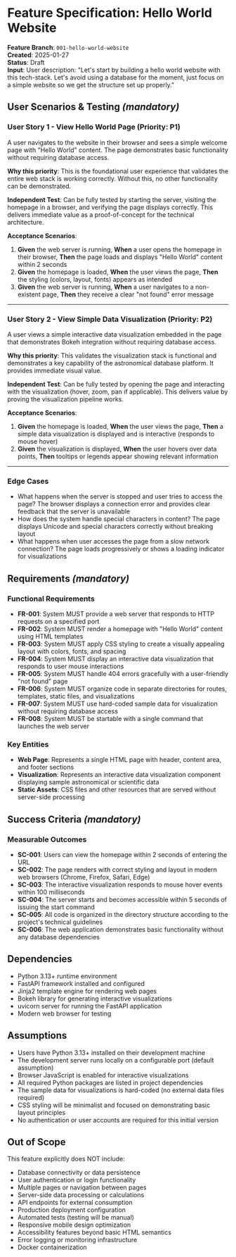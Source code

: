 # Feature Specification: Hello World Website

**Feature Branch**: `001-hello-world-website`  
**Created**: 2025-01-27  
**Status**: Draft  
**Input**: User description: "Let's start by building a hello world website with this tech-stack. Let's avoid using a database for the moment, just focus on a simple website so we get the structure set up properly."

## User Scenarios & Testing *(mandatory)*

### User Story 1 - View Hello World Page (Priority: P1)

A user navigates to the website in their browser and sees a simple welcome page with "Hello World" content. The page demonstrates basic functionality without requiring database access.

**Why this priority**: This is the foundational user experience that validates the entire web stack is working correctly. Without this, no other functionality can be demonstrated.

**Independent Test**: Can be fully tested by starting the server, visiting the homepage in a browser, and verifying the page displays correctly. This delivers immediate value as a proof-of-concept for the technical architecture.

**Acceptance Scenarios**:

1. **Given** the web server is running, **When** a user opens the homepage in their browser, **Then** the page loads and displays "Hello World" content within 2 seconds
2. **Given** the homepage is loaded, **When** the user views the page, **Then** the styling (colors, layout, fonts) appears as intended
3. **Given** the web server is running, **When** a user navigates to a non-existent page, **Then** they receive a clear "not found" error message

---

### User Story 2 - View Simple Data Visualization (Priority: P2)

A user views a simple interactive data visualization embedded in the page that demonstrates Bokeh integration without requiring database access.

**Why this priority**: This validates the visualization stack is functional and demonstrates a key capability of the astronomical database platform. It provides immediate visual value.

**Independent Test**: Can be fully tested by opening the page and interacting with the visualization (hover, zoom, pan if applicable). This delivers value by proving the visualization pipeline works.

**Acceptance Scenarios**:

1. **Given** the homepage is loaded, **When** the user views the page, **Then** a simple data visualization is displayed and is interactive (responds to mouse hover)
2. **Given** the visualization is displayed, **When** the user hovers over data points, **Then** tooltips or legends appear showing relevant information

---

### Edge Cases

- What happens when the server is stopped and user tries to access the page? The browser displays a connection error and provides clear feedback that the server is unavailable
- How does the system handle special characters in content? The page displays Unicode and special characters correctly without breaking layout
- What happens when user accesses the page from a slow network connection? The page loads progressively or shows a loading indicator for visualizations

## Requirements *(mandatory)*

### Functional Requirements

- **FR-001**: System MUST provide a web server that responds to HTTP requests on a specified port
- **FR-002**: System MUST render a homepage with "Hello World" content using HTML templates
- **FR-003**: System MUST apply CSS styling to create a visually appealing layout with colors, fonts, and spacing
- **FR-004**: System MUST display an interactive data visualization that responds to user mouse interactions
- **FR-005**: System MUST handle 404 errors gracefully with a user-friendly "not found" page
- **FR-006**: System MUST organize code in separate directories for routes, templates, static files, and visualizations
- **FR-007**: System MUST use hard-coded sample data for visualization without requiring database access
- **FR-008**: System MUST be startable with a single command that launches the web server

### Key Entities

- **Web Page**: Represents a single HTML page with header, content area, and footer sections
- **Visualization**: Represents an interactive data visualization component displaying sample astronomical or scientific data
- **Static Assets**: CSS files and other resources that are served without server-side processing

## Success Criteria *(mandatory)*

### Measurable Outcomes

- **SC-001**: Users can view the homepage within 2 seconds of entering the URL
- **SC-002**: The page renders with correct styling and layout in modern web browsers (Chrome, Firefox, Safari, Edge)
- **SC-003**: The interactive visualization responds to mouse hover events within 100 milliseconds
- **SC-004**: The server starts and becomes accessible within 5 seconds of issuing the start command
- **SC-005**: All code is organized in the directory structure according to the project's technical guidelines
- **SC-006**: The web application demonstrates basic functionality without any database dependencies

## Dependencies

- Python 3.13+ runtime environment
- FastAPI framework installed and configured
- Jinja2 template engine for rendering web pages
- Bokeh library for generating interactive visualizations
- uvicorn server for running the FastAPI application
- Modern web browser for testing

## Assumptions

- Users have Python 3.13+ installed on their development machine
- The development server runs locally on a configurable port (default assumption)
- Browser JavaScript is enabled for interactive visualizations
- All required Python packages are listed in project dependencies
- The sample data for visualizations is hard-coded (no external data files required)
- CSS styling will be minimalist and focused on demonstrating basic layout principles
- No authentication or user accounts are required for this initial version

## Out of Scope

This feature explicitly does NOT include:

- Database connectivity or data persistence
- User authentication or login functionality
- Multiple pages or navigation between pages
- Server-side data processing or calculations
- API endpoints for external consumption
- Production deployment configuration
- Automated tests (testing will be manual)
- Responsive mobile design optimization
- Accessibility features beyond basic HTML semantics
- Error logging or monitoring infrastructure
- Docker containerization
